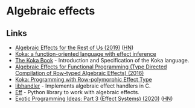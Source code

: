 # Algebraic effects

## Links

- [Algebraic Effects for the Rest of Us (2019)](https://overreacted.io/algebraic-effects-for-the-rest-of-us/) ([HN](https://news.ycombinator.com/item?id=20496043))
- [Koka: a function-oriented language with effect inference](https://github.com/koka-lang/koka)
- [The Koka Book](https:/koka-lang.github.io/koka/doc/kokaspec.html) - Introduction and Specification of the Koka language.
- [Algebraic Effects for Functional Programming (Type Directed Compilation of Row-typed Algebraic Effects) (2016)](https://www.microsoft.com/en-us/research/wp-content/uploads/2016/08/algeff-tr-2016-v2.pdf)
- [Koka: Programming with Row-polymorphic Effect Type](https://arxiv.org/pdf/1406.2061.pdf)
- [libhandler](https://github.com/koka-lang/libhandler) - Implements algebraic effect handlers in C.
- [Eff](https://github.com/orsinium-labs/eff) - Python library to work with algebraic effects.
- [Exotic Programming Ideas: Part 3 (Effect Systems) (2020)](https://www.stephendiehl.com/posts/exotic03.html) ([HN](https://news.ycombinator.com/item?id=25178437))
